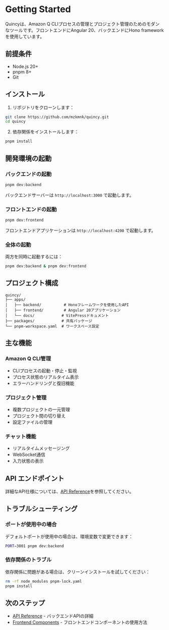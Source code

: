 # Getting Started

Quincyは、Amazon Q CLIプロセスの管理とプロジェクト管理のためのモダンなツールです。フロントエンドにAngular 20、バックエンドにHono frameworkを使用しています。

## 前提条件

- Node.js 20+ 
- pnpm 8+
- Git

## インストール

1. リポジトリをクローンします：

```bash
git clone https://github.com/mzkmnk/quincy.git
cd quincy
```

2. 依存関係をインストールします：

```bash
pnpm install
```

## 開発環境の起動

### バックエンドの起動

```bash
pnpm dev:backend
```

バックエンドサーバーは `http://localhost:3000` で起動します。

### フロントエンドの起動

```bash
pnpm dev:frontend
```

フロントエンドアプリケーションは `http://localhost:4200` で起動します。

### 全体の起動

両方を同時に起動するには：

```bash
pnpm dev:backend & pnpm dev:frontend
```

## プロジェクト構成

```
quincy/
├── apps/
│   ├── backend/          # Honoフレームワークを使用したAPI
│   ├── frontend/         # Angular 20アプリケーション
│   └── docs/            # VitePressドキュメント
├── packages/            # 共有パッケージ
└── pnpm-workspace.yaml  # ワークスペース設定
```

## 主な機能

### Amazon Q CLI管理
- CLIプロセスの起動・停止・監視
- プロセス状態のリアルタイム表示
- エラーハンドリングと復旧機能

### プロジェクト管理
- 複数プロジェクトの一元管理
- プロジェクト間の切り替え
- 設定ファイルの管理

### チャット機能
- リアルタイムメッセージング
- WebSocket通信
- 入力状態の表示

## API エンドポイント

詳細なAPI仕様については、[API Reference](/api/backend)を参照してください。

## トラブルシューティング

### ポートが使用中の場合

デフォルトポートが使用中の場合は、環境変数で変更できます：

```bash
PORT=3001 pnpm dev:backend
```

### 依存関係のトラブル

依存関係に問題がある場合は、クリーンインストールを試してください：

```bash
rm -rf node_modules pnpm-lock.yaml
pnpm install
```

## 次のステップ

- [API Reference](/api/backend) - バックエンドAPIの詳細
- [Frontend Components](/api/frontend) - フロントエンドコンポーネントの使用方法